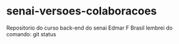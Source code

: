 # senai-versoes-colaboracoes
Repositorio do curso back-end do senai
Edmar F Brasil
lembrei do comando: git status
